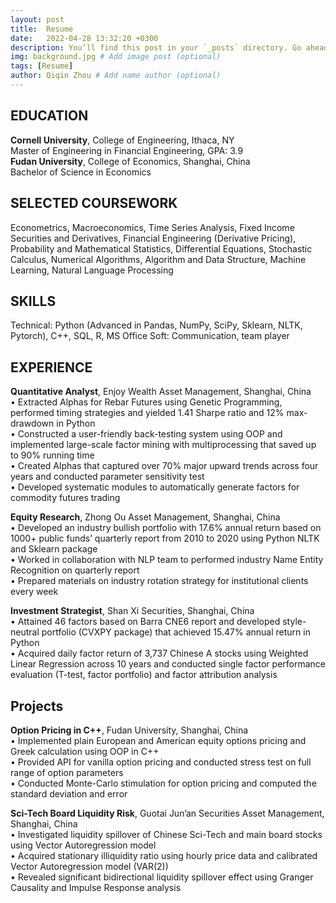 ```yaml
---
layout: post
title:  Resume
date:   2022-04-28 13:32:20 +0300
description: You’ll find this post in your `_posts` directory. Go ahead and edit it and re-build the site to see your changes. # Add post description (optional)
img: background.jpg # Add image post (optional)
tags: [Resume]
author: Qiqin Zhou # Add name author (optional)
---
```


## **EDUCATION**
**Cornell University**, College of Engineering, Ithaca, NY  
Master of Engineering in Financial Engineering, GPA: 3.9  
**Fudan University**, College of Economics, Shanghai, China  
Bachelor of Science in Economics
  
## **SELECTED COURSEWORK**
Econometrics, Macroeconomics, Time Series Analysis, Fixed Income Securities and Derivatives, Financial
Engineering (Derivative Pricing), Probability and Mathematical Statistics, Differential Equations, Stochastic Calculus,
Numerical Algorithms, Algorithm and Data Structure, Machine Learning, Natural Language Processing
  
## **SKILLS**
Technical: Python (Advanced in Pandas, NumPy, SciPy, Sklearn, NLTK, Pytorch), C++, SQL, R, MS Office
Soft: Communication, team player

## **EXPERIENCE**
**Quantitative Analyst**, Enjoy Wealth Asset Management, Shanghai, China  
• Extracted Alphas for Rebar Futures using Genetic Programming, performed timing strategies and yielded 1.41 Sharpe
ratio and 12% max-drawdown in Python  
• Constructed a user-friendly back-testing system using OOP and implemented large-scale factor mining with
multiprocessing that saved up to 90% running time  
• Created Alphas that captured over 70% major upward trends across four years and conducted parameter sensitivity test  
• Developed systematic modules to automatically generate factors for commodity futures trading  
  
**Equity Research**, Zhong Ou Asset Management, Shanghai, China  
• Developed an industry bullish portfolio with 17.6% annual return based on 1000+ public funds’ quarterly report from
2010 to 2020 using Python NLTK and Sklearn package  
• Worked in collaboration with NLP team to performed industry Name Entity Recognition on quarterly report  
• Prepared materials on industry rotation strategy for institutional clients every week    
  
**Investment Strategist**, Shan Xi Securities, Shanghai, China  
• Attained 46 factors based on Barra CNE6 report and developed style-neutral portfolio (CVXPY package) that achieved
15.47% annual return in Python  
• Acquired daily factor return of 3,737 Chinese A stocks using Weighted Linear Regression across 10 years and
conducted single factor performance evaluation (T-test, factor portfolio) and factor attribution analysis  
  

## **Projects**
**Option Pricing in C++**, Fudan University, Shanghai, China  
• Implemented plain European and American equity options pricing and Greek calculation using OOP in C++  
• Provided API for vanilla option pricing and conducted stress test on full range of option parameters  
• Conducted Monte-Carlo stimulation for option pricing and computed the standard deviation and error  
  
**Sci-Tech Board Liquidity Risk**, Guotai Jun’an Securities Asset Management, Shanghai, China  
• Investigated liquidity spillover of Chinese Sci-Tech and main board stocks using Vector Autoregression model  
• Acquired stationary illiquidity ratio using hourly price data and calibrated Vector Autoregression model (VAR(2))  
• Revealed significant bidirectional liquidity spillover effect using Granger Causality and Impulse Response analysis  

